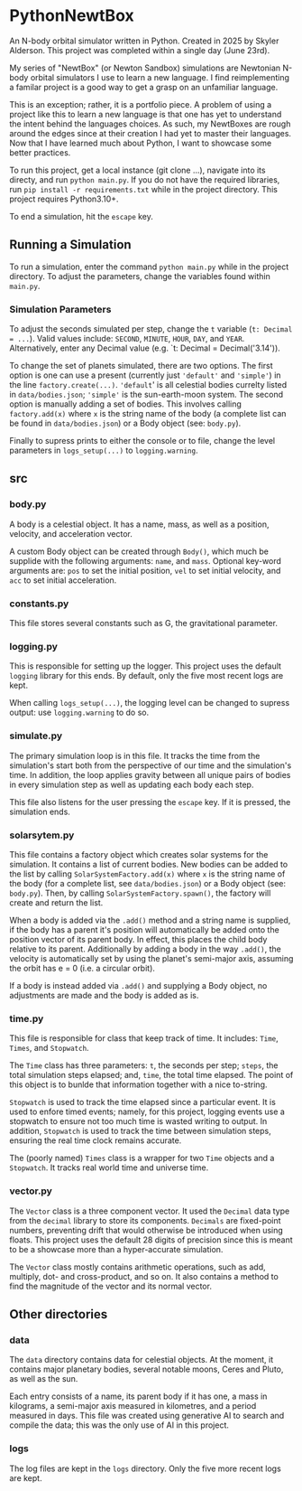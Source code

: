 # PythonNewtBox
An N-body orbital simulator written in Python. Created in 2025 by Skyler Alderson. This project was completed within a single day (June 23rd).

My series of "NewtBox" (or Newton Sandbox) simulations are Newtonian N-body orbital simulators I use to learn a new language. I find reimplementing a familar project is a good way to get a grasp on an unfamiliar language.

This is an exception; rather, it is a portfolio piece. A problem of using a project like this to learn a new language is that one has yet to understand the intent behind the languages choices. As such, my NewtBoxes are rough around the edges since at their creation I had yet to master their languages. Now that I have learned much about Python, I want to showcase some better practices.

To run this project, get a local instance (git clone ...), navigate into its directy, and run `python main.py`. If you do not have the required libraries, run `pip install -r requirements.txt` while in the project directory. This project requires Python3.10+.

To end a simulation, hit the `escape` key.


## Running a Simulation
To run a simulation, enter the command `python main.py` while in the project directory. To adjust the parameters, change the variables found within `main.py`.


### Simulation Parameters
To adjust the seconds simulated per step, change the `t` variable (`t: Decimal = ...`). Valid values include: `SECOND`, `MINUTE`, `HOUR`, `DAY`, and `YEAR`. Alternatively, enter any Decimal value (e.g. `t: Decimal = Decimal('3.14')).

To change the set of planets simulated, there are two options. The first option is one can use a present (currently just `'default'` and `'simple'`) in the line `factory.create(...)`. `'default`' is all celestial bodies currelty listed in `data/bodies.json`; `'simple'` is the sun-earth-moon system. The second option is manually adding a set of bodies. This involves calling `factory.add(x)` where `x` is the string name of the body (a complete list can be found in `data/bodies.json`) or a Body object (see: `body.py`).

Finally to supress prints to either the console or to file, change the level parameters in `logs_setup(...)` to `logging.warning`.


## src
### body.py
A body is a celestial object. It has a name, mass, as well as a position, velocity, and acceleration vector.

A custom Body object can be created through `Body()`, which much be supplide with the following arguments: `name`, and `mass`. Optional key-word arguments are: `pos` to set the initial position, `vel` to set initial velocity, and `acc` to set initial acceleration.


### constants.py
This file stores several constants such as G, the gravitational parameter.


### logging.py
This is responsible for setting up the logger. This project uses the default `logging` library for this ends. By default, only the five most recent logs are kept.

When calling `logs_setup(...)`, the logging level can be changed to supress output: use `logging.warning` to do so.


### simulate.py
The primary simulation loop is in this file. It tracks the time from the simulation's start both from the perspective of our time and the simulation's time. In addition, the loop applies gravity between all unique pairs of bodies in every simulation step as well as updating each body each step.

This file also listens for the user pressing the `escape` key. If it is pressed, the simulation ends.


### solarsytem.py
This file contains a factory object which creates solar systems for the simulation. It contains a list of current bodies. New bodies can be added to the list by calling `SolarSystemFactory.add(x)` where `x` is the string name of the body (for a complete list, see `data/bodies.json`) or a Body object (see: `body.py`). Then, by calling `SolarSystemFactory.spawn()`, the factory will create and return the list.

When a body is added via the `.add()` method and a string name is supplied, if the body has a parent it's position will automatically be added onto the position vector of its parent body. In effect, this places the child body relative to its parent. Additionally by adding a body in the way `.add()`, the velocity is automatically set by using the planet's semi-major axis, assuming the orbit has e = 0 (i.e. a circular orbit).

If a body is instead added via `.add()` and supplying a Body object, no adjustments are made and the body is added as is.


### time.py
This file is responsible for class that keep track of time. It includes: `Time`, `Times`, and `Stopwatch`.

The `Time` class has three parameters: `t`, the seconds per step; `steps`, the total simulation steps elapsed; and, `time`, the total time elapsed. The point of this object is to bunlde that information together with a nice to-string.

`Stopwatch` is used to track the time elapsed since a particular event. It is used to enfore timed events; namely, for this project, logging events use a stopwatch to ensure not too much time is wasted writing to output. In addition, `Stopwatch` is used to track the time between simulation steps, ensuring the real time clock remains accurate.

The (poorly named) `Times` class is a wrapper for two `Time` objects and a `Stopwatch`. It tracks real world time and universe time.


### vector.py
The `Vector` class is a three component vector. It used the `Decimal` data type from the `decimal` library to store its components. `Decimals` are fixed-point numbers, preventing drift that would otherwise be introduced when using floats. This project uses the default 28 digits of precision since this is meant to be a showcase more than a hyper-accurate simulation.

The `Vector` class mostly contains arithmetic operations, such as add, multiply, dot- and cross-product, and so on. It also contains a method to find the magnitude of the vector and its normal vector.


## Other directories
### data
The `data` directory contains data for celestial objects. At the moment, it contains major planetary bodies, several notable moons, Ceres and Pluto, as well as the sun.

Each entry consists of a name, its parent body if it has one, a mass in kilograms, a semi-major axis measured in kilometres, and a period measured in days. This file was created using generative AI to search and compile the data; this was the only use of AI in this project.


### logs
The log files are kept in the `logs` directory. Only the five more recent logs are kept.

